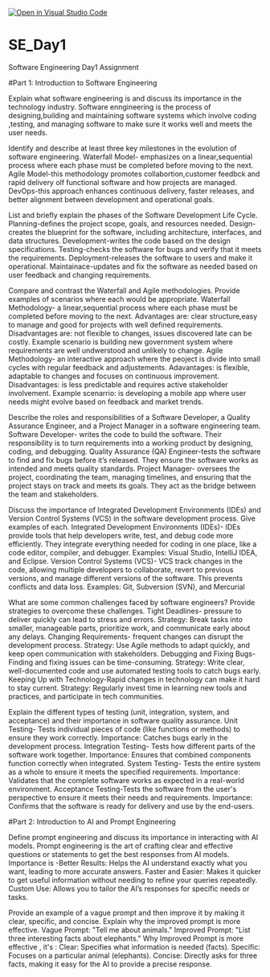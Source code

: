 [![Open in Visual Studio Code](https://classroom.github.com/assets/open-in-vscode-2e0aaae1b6195c2367325f4f02e2d04e9abb55f0b24a779b69b11b9e10269abc.svg)](https://classroom.github.com/online_ide?assignment_repo_id=15571156&assignment_repo_type=AssignmentRepo)
# SE_Day1
Software Engineering Day1 Assignment

#Part 1: Introduction to Software Engineering

Explain what software engineering is and discuss its importance in the technology industry.
Software enngineering is the process of designing,building and maintaining software systems which involve coding ,testing, and managing software to make sure it works well and meets the user needs.


Identify and describe at least three key milestones in the evolution of software engineering.
Waterfall Model- emphasizes on a linear,sequential process where each phase must be completed before moving to the next.
Agile Model-this methodology promotes collabortion,customer feedbck and rapid delivery olf functional software and how projects are managed.
DevOps-this approach enhances continuous delivery, faster releases, and better alignment between development and operational goals.


List and briefly explain the phases of the Software Development Life Cycle.
Planning-defines the project scope, goals, and resources needed.
Design-creates the blueprint for the software, including architecture, interfaces, and data structures.
Development-writes the code based on the design specifications.
Testing-checks the software for bugs and verify that it meets the requirements.
Deployment-releases the software to users and make it operational.
Maintainace-updates and fix the software as needed based on user feedback and changing requirements.



Compare and contrast the Waterfall and Agile methodologies. Provide examples of scenarios where each would be appropriate.
Waterfall Methodology- a linear,sequential process where each phase must be completed before moving to the next.
Advantages are: clear structure,easy to manage and good for projects with well defined requirements.
Disadvantages are: not flexible to changes, issues discovered late can be costly.
Example scenario is building  new government system where requirements are well undwerstood and unlikely to change.
Agile Methodology- an interactive approach where the peoject is divide into small cycles with regular feedback and adjustements.
Adavantages: is flexible, adaptable to changes and focuses on continuous improvement.
Disadvantages: is less predictable and requires active stakeholder involvement.
Example scenarrio: is developing a mobile app where user needs might evolve based on feedback and market trends.

Describe the roles and responsibilities of a Software Developer, a Quality Assurance Engineer, and a Project Manager in a software engineering team.
Software Developer- writes the code to build the software. Their responsibility is to turn requirements into a working product by designing, coding, and debugging.
Quality Assurance (QA) Engineer-tests the software to find and fix bugs before it’s released. They ensure the software works as intended and meets quality standards.
Project Manager- oversees the project, coordinating the team, managing timelines, and ensuring that the project stays on track and meets its goals. They act as the bridge between the team and stakeholders.


Discuss the importance of Integrated Development Environments (IDEs) and Version Control Systems (VCS) in the software development process. Give examples of each.
Integrated Development Environments (IDEs)- IDEs provide tools that help developers write, test, and debug code more efficiently. They integrate everything needed for coding in one place, like a code editor, compiler, and debugger.
Examples: Visual Studio, IntelliJ IDEA, and Eclipse.
Version Control Systems (VCS)- VCS track changes in the code, allowing multiple developers to collaborate, revert to previous versions, and manage different versions of the software. This prevents conflicts and data loss.
Examples: Git, Subversion (SVN), and Mercurial


What are some common challenges faced by software engineers? Provide strategies to overcome these challenges.
Tight Deadlines- pressure to deliver quickly can lead to stress and errors.
Strategy: Break tasks into smaller, manageable parts, prioritize work, and communicate early about any delays.
Changing Requirements- frequent changes can disrupt the development process.
Strategy: Use Agile methods to adapt quickly, and keep open communication with stakeholders.
Debugging and Fixing Bugs- Finding and fixing issues can be time-consuming.
Strategy: Write clear, well-documented code and use automated testing tools to catch bugs early.
Keeping Up with Technology-Rapid changes in technology can make it hard to stay current.
Strategy: Regularly invest time in learning new tools and practices, and participate in tech communities.


Explain the different types of testing (unit, integration, system, and acceptance) and their importance in software quality assurance.
Unit Testing- Tests individual pieces of code (like functions or methods) to ensure they work correctly.
Importance: Catches bugs early in the development process.
Integration Testing- Tests how different parts of the software work together.
Importance: Ensures that combined components function correctly when integrated.
System Testing- Tests the entire system as a whole to ensure it meets the specified requirements.
Importance: Validates that the complete software works as expected in a real-world environment.
Acceptance Testing-Tests the software from the user's perspective to ensure it meets their needs and requirements.
Importance: Confirms that the software is ready for delivery and use by the end-users.


#Part 2: Introduction to AI and Prompt Engineering


Define prompt engineering and discuss its importance in interacting with AI models.
Prompt engineering is the art of crafting clear and effective questions or statements to get the best responses from AI models.
Importance is -Better Results: Helps the AI understand exactly what you want, leading to more accurate answers.
Faster and Easier: Makes it quicker to get useful information without needing to refine your queries repeatedly.
Custom Use: Allows you to tailor the AI’s responses for specific needs or tasks.

Provide an example of a vague prompt and then improve it by making it clear, specific, and concise. Explain why the improved prompt is more effective.
Vague Prompt: "Tell me about animals."
Improved Prompt: "List three interesting facts about elephants."
Why Improved Prompt is more effective , it's : Clear: Specifies what information is needed (facts).
Specific: Focuses on a particular animal (elephants).
Concise: Directly asks for three facts, making it easy for the AI to provide a precise response.
